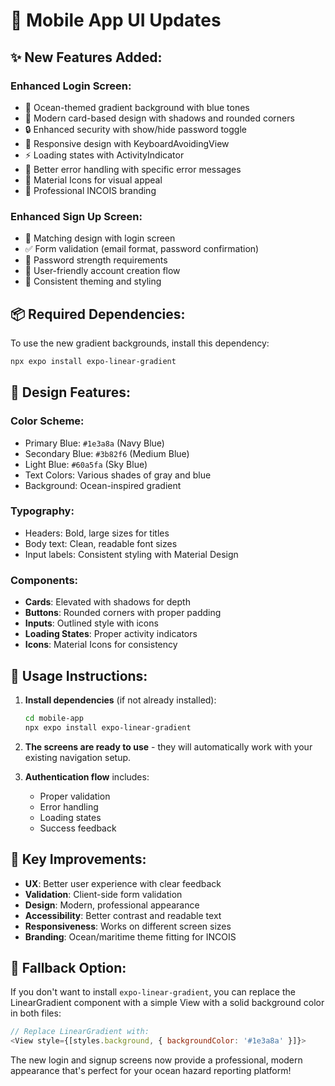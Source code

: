 # 🎨 Mobile App UI Updates

## ✨ **New Features Added:**

### **Enhanced Login Screen:**
- 🌊 Ocean-themed gradient background with blue tones
- 🎨 Modern card-based design with shadows and rounded corners
- 🔒 Enhanced security with show/hide password toggle
- 📱 Responsive design with KeyboardAvoidingView
- ⚡ Loading states with ActivityIndicator
- 🚨 Better error handling with specific error messages
- 🎯 Material Icons for visual appeal
- 📍 Professional INCOIS branding

### **Enhanced Sign Up Screen:**
- 🔄 Matching design with login screen
- ✅ Form validation (email format, password confirmation)
- 🔐 Password strength requirements
- 👤 User-friendly account creation flow
- 🎨 Consistent theming and styling

## 📦 **Required Dependencies:**

To use the new gradient backgrounds, install this dependency:

```bash
npx expo install expo-linear-gradient
```

## 🎨 **Design Features:**

### **Color Scheme:**
- Primary Blue: `#1e3a8a` (Navy Blue)
- Secondary Blue: `#3b82f6` (Medium Blue) 
- Light Blue: `#60a5fa` (Sky Blue)
- Text Colors: Various shades of gray and blue
- Background: Ocean-inspired gradient

### **Typography:**
- Headers: Bold, large sizes for titles
- Body text: Clean, readable font sizes
- Input labels: Consistent styling with Material Design

### **Components:**
- **Cards**: Elevated with shadows for depth
- **Buttons**: Rounded corners with proper padding
- **Inputs**: Outlined style with icons
- **Loading States**: Proper activity indicators
- **Icons**: Material Icons for consistency

## 🚀 **Usage Instructions:**

1. **Install dependencies** (if not already installed):
   ```bash
   cd mobile-app
   npx expo install expo-linear-gradient
   ```

2. **The screens are ready to use** - they will automatically work with your existing navigation setup.

3. **Authentication flow** includes:
   - Proper validation
   - Error handling
   - Loading states
   - Success feedback

## 🎯 **Key Improvements:**

- **UX**: Better user experience with clear feedback
- **Validation**: Client-side form validation
- **Design**: Modern, professional appearance
- **Accessibility**: Better contrast and readable text
- **Responsiveness**: Works on different screen sizes
- **Branding**: Ocean/maritime theme fitting for INCOIS

## 📱 **Fallback Option:**

If you don't want to install `expo-linear-gradient`, you can replace the LinearGradient component with a simple View with a solid background color in both files:

```javascript
// Replace LinearGradient with:
<View style={[styles.background, { backgroundColor: '#1e3a8a' }]}>
```

The new login and signup screens now provide a professional, modern appearance that's perfect for your ocean hazard reporting platform!